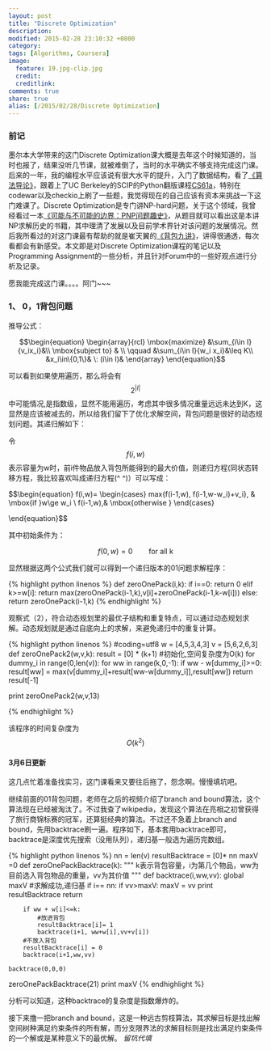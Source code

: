 ```yaml
---
layout: post
title: "Discrete Optimization"
description: 
modified: 2015-02-28 23:10:32 +0800
category: 
tags: [Algorithms, Coursera]
image:
  feature: 19.jpg-clip.jpg
  credit: 
  creditlink: 
comments: true
share: true
alias: [/2015/02/28/Discrete Optimization]
---
```


### 前记

墨尔本大学带来的这门Discrete Optimization课大概是去年这个时候知道的，当时也报了，结果没听几节课，就被难倒了，当时的水平确实不够支持完成这门课。后来的一年，我的编程水平应该说有很大水平的提升，入门了数据结构，看了[《算法导论》][3]，跟着上了UC Berkeley的SCIP的Python翻版课程[CS61a][2]，特别在codewar以及checkio上刷了一些题，我觉得现在的自己应该有资本来挑战一下这门难课了。Discrete Optimization是专门讲NP-hard问题，关于这个领域，我曾经看过一本[《可能与不可能的边界：PNP问题趣史》][1]，从题目就可以看出这是本讲NP求解历史的书籍，其中理清了发展以及目前学术界针对该问题的发展情况。然后我所看过的对这门课最有帮助的就是崔天翼的[《背包九讲》][4]，讲得很通透，每次看都会有新感受。本文即是对Discrete Optimization课程的笔记以及Programming Assignment的一些分析，并且针对Forum中的一些好观点进行分析及记录。

愿我能完成这门课。。。。阿门~~~

<!--more-->

### 1、 0，1背包问题

推导公式：

$$\begin{equation}
	\begin{array}{rcl}
	 \mbox{maximize} &\sum_{i\in I}{v_ix_i}&\\
	 \mbox{subject to} & \\
	 \qquad &\sum_{i\in I}{w_i x_i}&\leq K\\ 
	 					&x_i\in\{0,1\}& \: (i\in I)&
	\end{array}
\end{equation}$$

可以看到如果使用遍历，那么将会有
$$2^{ \left| I \right| }$$
中可能情况,是指数级，显然不能用遍历，考虑其中很多情况重量远远未达到K，这显然是应该被减去的，所以给我们留下了优化求解空间，背包问题是很好的动态规划问题。其递归解如下：

令
$$f(i,w)$$
表示容量为w时，前i件物品放入背包所能得到的最大价值，则递归方程(同状态转移方程，我比较喜欢叫成递归方程(^ ^)）可以写成：

$$\begin{equation}
	f(i,w)=
	\begin{cases}
	max\{f(i-1,w), f(i-1,w-w_i)+v_i\}, & \mbox{if }w\ge w_i \\
	f(i-1,w),& \mbox{otherwise }
	\end{cases}

\end{equation}$$

其中初始条件为：

$$f(0,w)=0 \qquad \mbox{for all k}$$

显然根据这两个公式我们就可以得到一个递归版本的01问题求解程序：

{% highlight python linenos %}
def zeroOnePack(i,k):
	if i==0:
		return 0
	elif k>=w[i]:
		return max(zeroOnePack(i-1,k),v[i]+zeroOnePack(i-1,k-w[i]))
	else:
		return zeroOnePack(i-1,k)
{% endhighlight %}

观察式（2），符合动态规划里的最优子结构和重复特点，可以通过动态规划求解。动态规划就是通过自底向上的求解，来避免递归中的重复计算。

{% highlight python linenos %}
#coding=utf8
w = [4,5,3,4,3]
v = [5,6,2,6,3]
def zeroOnePack2(w,v,k):
	result = [0] * (k+1) #初始化,空间复杂度为O(k)
	for dummy_i in range(0,len(v)):
		for ww in range(k,0,-1):
			if ww - w[dummy_i]>=0:
				result[ww] = max(v[dummy_i]+result[ww-w[dummy_i]],result[ww])
	return result[-1]

print zeroOnePack2(w,v,13)

{% endhighlight %}

该程序的时间复杂度为
$$O(k^2)$$

#### 3月6日更新

这几点忙着准备找实习，这门课看来又要往后拖了，怨念啊。慢慢填坑吧。

继续前面的01背包问题，老师在之后的视频介绍了branch and bound算法，这个算法现在已经被淘汰了。不过我查了wikipedia，发现这个算法在亮相之初曾获得了旅行商锦标赛的冠军，还算挺经典的算法。不过还不急着上branch and bound，先用backtrace刷一遍。程序如下，基本套用backtrace即可，backtrace是深度优先搜索（没用队列），递归基一般选为遍历完数组。

{% highlight python linenos %}
nn = len(v)
resultBacktrace = [0]* nn
maxV =0
def zeroOnePackBacktrace(k):
	"""
	k表示背包容量，i为第几个物品，ww为目前选入背包物品的重量，vv为其价值
	"""
    def backtrace(i,ww,vv):
        global maxV
        #求解成功,递归基
        if i== nn:
            if vv>maxV:
                maxV = vv
                print resultBacktrace
            return

        if ww + w[i]<=k:
            #放进背包
            resultBacktrace[i]= 1
            backtrace(i+1, ww+w[i],vv+v[i])
        #不放入背包
        resultBacktrace[i] = 0
        backtrace(i+1,ww,vv)

    backtrace(0,0,0)

zeroOnePackBacktrace(21)
print maxV
{% endhighlight %}

分析可以知道，这种backtrace的复杂度是指数爆炸的。

接下来撸一把branch and bound，这是一种远古剪枝算法，其求解目标是找出解空间树种满足约束条件的所有解，而分支限界法的求解目标则是找出满足约束条件的一个解或是某种意义下的最优解。 *留坑代填*






[1]: http://book.douban.com/subject/25779326/
[2]: http://cs61a.org/
[3]: http://book.douban.com/subject/1885170/
[4]: http://love-oriented.com/pack/